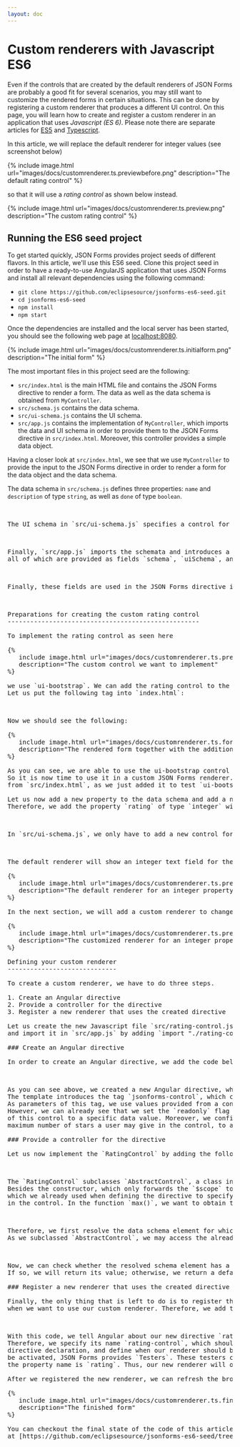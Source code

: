 ```yaml
---
layout: doc
---
```

Custom renderers with Javascript ES6
====================================

Even if the controls that are created by the default renderers of JSON Forms are probably a good fit for 
several scenarios, you may still want to customize the rendered forms in certain situations.
This can be done by registering a custom renderer that produces a different UI control.
On this page, you will learn how to create and register a custom renderer in an application that uses *Javascript (ES 6)*.
Please note there are separate articles for [ES5](#/docs/customrenderer-es5) and [Typescript](#/docs/customrenderer-ts).

In this article, we will replace the default renderer for integer values (see screenshot below)

{% 
   include image.html url="images/docs/customrenderer.ts.previewbefore.png" 
   description="The default rating control" 
%}   

so that it will use a *rating control* as shown below instead.

{% 
   include image.html url="images/docs/customrenderer.ts.preview.png" 
   description="The custom rating control" 
%}

Running the ES6 seed project
-----------------------------------

To get started quickly, JSON Forms provides project seeds of different flavors. 
In this article, we'll use this ES6 seed. 
Clone this project seed in order to have a ready-to-use AngularJS application that uses JSON Forms and 
install all relevant dependencies using the following command:

* `git clone https://github.com/eclipsesource/jsonforms-es6-seed.git`
* `cd jsonforms-es6-seed`
* `npm install`
* `npm start`

Once the dependencies are installed and the local server has been started, 
you should see the following web page at [localhost:8080](http://localhost:8080).

{% 
   include image.html url="images/docs/customrenderer.ts.initialform.png" 
   description="The initial form" 
%}

The most important files in this project seed are the following:

* `src/index.html` is the main HTML file and contains the JSON Forms directive to render a form. 
   The data as well as the data schema is obtained from `MyController`.
* `src/schema.js` contains the data schema.
* `src/ui-schema.js` contains the UI schema.
* `src/app.js` contains the implementation of `MyController`, which imports the data and UI schema in order to 
   provide them to the JSON Forms directive in `src/index.html`. Moreover, this controller provides a simple data object.

Having a closer look at `src/index.html`, we see that we use `MyController` to provide the input to the 
JSON Forms directive in order to render a form for the data object and the data schema.

The data schema in `src/schema.js` defines three properties: `name` and `description` of type `string`, as well as `done` of type `boolean`.


<pre nag-prism class="language-javascript" source="
export const Schema = {
  'type': 'object',
  'properties': {
    'name': {
      'type': 'string'
    },
    'description': {
      'type': 'string'
    },
    'done': {
      'type': 'boolean'
    }
  },
  'required': ['name']
}
"/>


The UI schema in `src/ui-schema.js` specifies a control for each of those three properties and puts them into a vertical layout.

<pre nag-prism class="language-javascript" source="
export const UISchema = {
  'type': 'VerticalLayout',
  'elements': [
    {
      'type': 'Control',
      'label': 'Name',
      'scope': {
        '$ref': '#/properties/name'
      }
    },
    {
      'type': 'Control',
      'label': 'Description',
      'scope': {
        '$ref': '#/properties/description'
      },
      'options': {
        'multi': true
      }
    },
    {
      'type': 'Control',
      'label': 'Done?',
      'scope': {
        '$ref': '#/properties/done'
      }
    }
  ]
}
"/>

Finally, `src/app.js` imports the schemata and introduces a data object, 
all of which are provided as fields `schema`, `uiSchema`, and `data`.

<pre nag-prism class="language-javascript" source="
import './init';
import angular from 'angular';
import Schema from './schema';
import UISchema from './ui-schema';
import 'jsonforms';


angular.module('jsonforms-seed').controller('MyController', ['$scope', function($scope) {
    $scope.schema = Schema;
    $scope.uiSchema = UISchema;
    $scope.data = {
        'name': 'Send email to Adriana',
        'description': 'Confirm if you have passed the subject',
        'done': true
    };
}]);
"/>

Finally, these fields are used in the JSON Forms directive in `src/index.html` to render the form.

<pre nag-prism class="language-html" source="
<body ng-controller='MyController'>
<jsonforms schema='schema' uischema='uiSchema'  data='data'></jsonforms>
</body>
"/>

Preparations for creating the custom rating control
---------------------------------------------------

To implement the rating control as seen here

{% 
   include image.html url="images/docs/customrenderer.ts.preview.png" 
   description="The custom control we want to implement" 
%}  

we use `ui-bootstrap`. We can add the rating control to the `src/index.html` in order to test that we have all of the dependencies. 
Let us put the following tag into `index.html`:

<pre nag-prism class="language-html" source="
<body ng-controller='MyController'>
  <jsonforms schema='schema' uischema='uiSchema'  data='data'></jsonforms>
  <uib-rating ng-model='2' max='5'></uib-rating>
</body>
"/>

Now we should see the following:

{% 
   include image.html url="images/docs/customrenderer.ts.formwithuibrating.png" 
   description="The rendered form together with the additional UI Bootstrap control" 
%}   

As you can see, we are able to use the ui-bootstrap control in our HTML code. 
So it is now time to use it in a custom JSON Forms renderer. But let us remove the tag `<uib-rating ng-model="2" max="5"></uib-rating>` 
from `src/index.html`, as we just added it to test `ui-bootstrap`.

Let us now add a new property to the data schema and add a new control for it in the UI schema. 
Therefore, we add the property `rating` of type `integer` with a maximum value of `5` to `src/schema.js`.

<pre nag-prism class="language-javascript" source="
export default {
  'type': 'object',
  'properties': {
    'name': {
      'type': 'string'
    },
    'description': {
      'type': 'string'
    },
    'rating': {
      'type': 'integer',
      'maximum': 5
    },
    'done': {
      'type': 'boolean'
    }
  },
  'required': ['name']
}
"/>

In `src/ui-schema.js`, we only have to add a new control for the property `rating` to the form.

<pre nag-prism class="language-javascript" source="
export default {
  'type': 'VerticalLayout',
  'elements': [
    {
      'type': 'Control',
      'label': 'Name',
      'scope': {
        '$ref': '#/properties/name'
      }
    },
    {
      'type': 'Control',
      'label': 'Description',
      'scope': {
        '$ref': '#/properties/description'
      },
      'options': {
        'multi': true
      }
    },
    {
      'type': 'Control',
      'label': 'Rating',
      'scope': {
        '$ref': '#/properties/rating'
      }
    },
    {
      'type': 'Control',
      'label': 'Done?',
      'scope': {
        '$ref': '#/properties/done'
      }
    }
  ]
}
"/>

The default renderer will show an integer text field for the property `rating`.

{% 
   include image.html url="images/docs/customrenderer.ts.previewbefore.png" 
   description="The default renderer for an integer property" 
%}

In the next section, we will add a custom renderer to change this text field with a more appropriate control for assigning a rating.

{% 
   include image.html url="images/docs/customrenderer.ts.preview.png" 
   description="The customized renderer for an integer property" 
%}

Defining your custom renderer
-----------------------------

To create a custom renderer, we have to do three steps.

1. Create an Angular directive
2. Provide a controller for the directive
3. Register a new renderer that uses the created directive

Let us create the new Javascript file `src/rating-control.js` that will contain those three things 
and import it in `src/app.js` by adding `import "./rating-control.js";`.

### Create an Angular directive

In order to create an Angular directive, we add the code below to `src/rating-control.js`.

<pre nag-prism class="language-javascript" source="
class RatingControlDirective {
    constructor(){
        this.template = `
            <jsonforms-control>
              <uib-rating
                id='{{vm.id}}'
                readonly='vm.uiSchema.readOnly'
                ng-model='vm.resolvedData[vm.fragment]'
                max='vm.max()'></uib-rating>
              </uib-rating>
            </jsonforms-control>`;

        this.controller = RatingControl;
        this.controllerAs = 'vm';
    }
}"/>

As you can see above, we created a new Angular directive, which provides a template and a controller. 
The template introduces the tag `jsonforms-control`, which contains the `uib-rating` tag from ui-bootstrap. 
As parameters of this tag, we use values provided from a controller `RatingControl`, which we still must implement. 
However, we can already see that we set the `readonly` flag as specified in the respective UI schema and bind the value 
of this control to a specific data value. Moreover, we configure the parameter `max`, which indicates the 
maximum number of stars a user may give in the control, to a value that is computed in a function of `RatingControl`.

### Provide a controller for the directive

Let us now implement the `RatingControl` by adding the following code to `src/rating-control.js`.

<pre nag-prism class="language-javascript" source="
import {AbstractControl, PathResolver} from 'jsonforms';

class RatingControl extends AbstractControl {
    constructor(scope) {
        super(scope);
    }

    max() {
        const schemaElement = PathResolver.resolveSchema(this.schema, this.schemaPath);
        if (schemaElement['maximum'] !== undefined) {
            return schemaElement['maximum'];
        } else {
            return 5;
        }
    }
}
RatingControl.$inject = ['$scope'];
"/>

The `RatingControl` subclasses `AbstractControl`, a class in JSON Forms providing the base functionality for controls. 
Besides the constructor, which only forwards the `$scope` to the superclass, this class provides the function `max()`, 
which we already used when defining the directive to specify the maximum number of stars we would like to see 
in the control. In the function `max()`, we want to obtain the maximum value as specified in the data schema.

<pre nag-prism class="language-javascript" source="
'rating': {
  'type': 'integer',
  'maximum': 5 // <- this is the value we want to obtain
}
"/>

Therefore, we first resolve the data schema element for which this renderer should render a UI control. 
As we subclassed `AbstractControl`, we may access the already resolved schema element via `resolvedSchema`.

<pre nag-prism class="language-javascript" source="
const schemaElement = PathResolver.resolveSchema(this.schema, this.schemaPath);
"/>

Now, we can check whether the resolved schema element has a property `maximum`. 
If so, we will return its value; otherwise, we return a default maximum value of `5`.

### Register a new renderer that uses the created directive

Finally, the only thing that is left to do is to register the created directive and specify 
when we want to use our custom renderer. Therefore, we add the following code to `src/rating-control.js`.

<pre nag-prism class="language-javascript" source="
import {AbstractControl, Testers, schemaTypeIs, schemaPropertyName, PathResolver} from 'jsonforms';

...

export default angular
    .module('jsonforms-seed')
    .directive('ratingControl', () => new RatingControlDirective())
    .run(['RendererService', RendererService =>
        RendererService.register('rating-control',
            Testers.and(
                schemaTypeIs('integer'),
                schemaPropertyName('rating')
            ), 101)
    ]).name;
"/>

With this code, we tell Angular about our new directive `ratingControl` and register it at the `RendererService`. 
Therefore, we specify its name `rating-control`, which should correspond to the name in the template of the 
directive declaration, and define when our renderer should be activated. For defining when the renderer should 
be activated, JSON Forms provides `Testers`. These testers check whether the schema element is of type `integer` and 
the property name is `rating`. Thus, our new renderer will only be activated for one particular property.

After we registered the new renderer, we can refresh the browser and should see our new renderer in action.

{% 
   include image.html url="images/docs/customrenderer.ts.finalform.png" 
   description="The finished form" 
%}

You can checkout the final state of the code of this article 
at [https://github.com/eclipsesource/jsonforms-es6-seed/tree/custom-control](https://github.com/eclipsesource/jsonforms-es6-seed/tree/custom-control).
